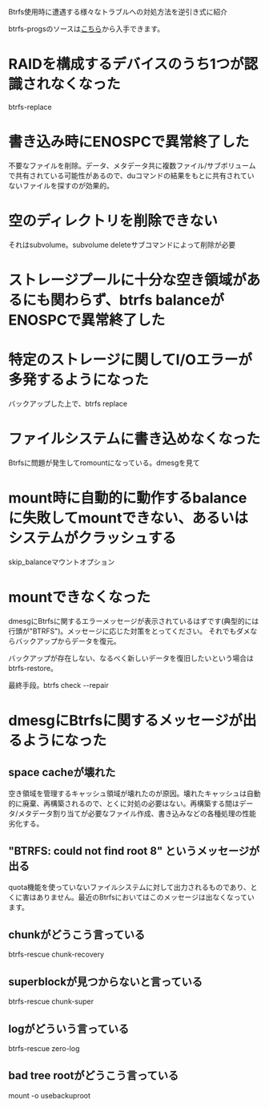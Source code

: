 Btrfs使用時に遭遇する様々なトラブルへの対処方法を逆引き式に紹介

btrfs-progsのソースは[こちら](git://git.kernel.org/pub/scm/linux/kernel/git/kdave/btrfs-progs.git)から入手できます。

# RAIDを構成するデバイスのうち1つが認識されなくなった

btrfs-replace

# 書き込み時にENOSPCで異常終了した

不要なファイルを削除。データ、メタデータ共に複数ファイル/サブボリュームで共有されている可能性があるので、duコマンドの結果をもとに共有されていないファイルを探すのが効果的。

# 空のディレクトリを削除できない

それはsubvolume。subvolume deleteサブコマンドによって削除が必要

# ストレージプールに十分な空き領域があるにも関わらず、btrfs balanceがENOSPCで異常終了した

# 特定のストレージに関してI/Oエラーが多発するようになった

バックアップした上で、btrfs replace

# ファイルシステムに書き込めなくなった

Btrfsに問題が発生してromountになっている。dmesgを見て

# mount時に自動的に動作するbalanceに失敗してmountできない、あるいはシステムがクラッシュする

skip_balanceマウントオプション

# mountできなくなった

dmesgにBtrfsに関するエラーメッセージが表示されているはずです(典型的には行頭が"BTRFS")。メッセージに応じた対策をとってください。
それでもダメならバックアップからデータを復元。

バックアップが存在しない、なるべく新しいデータを復旧したいという場合はbtrfs-restore。

最終手段。btrfs check --repair

# dmesgにBtrfsに関するメッセージが出るようになった

## space cacheが壊れた

空き領域を管理するキャッシュ領域が壊れたのが原因。壊れたキャッシュは自動的に廃棄、再構築されるので、とくに対処の必要はない。再構築する間はデータ/メタデータ割り当てが必要なファイル作成、書き込みなどの各種処理の性能劣化する。

## "BTRFS: could not find root 8" というメッセージが出る

quota機能を使っていないファイルシステムに対して出力されるものであり、とくに害はありません。最近のBtrfsにおいてはこのメッセージは出なくなっています。

## chunkがどうこう言っている

btrfs-rescue chunk-recovery

## superblockが見つからないと言っている

btrfs-rescue chunk-super

## logがどういう言っている

btrfs-rescue zero-log

## bad tree rootがどうこう言っている

mount -o usebackuproot
